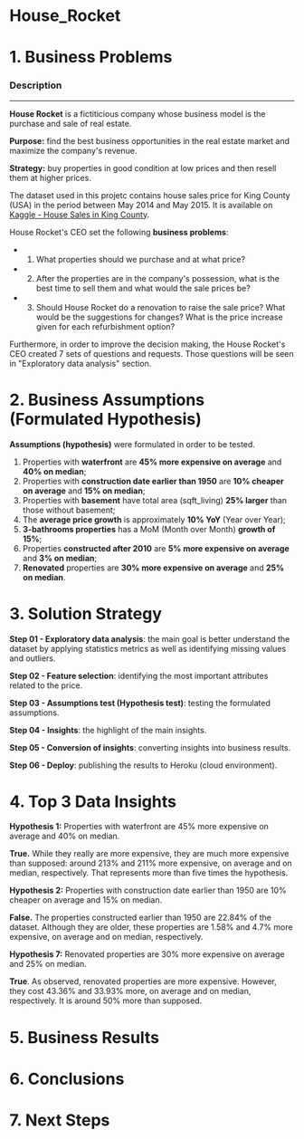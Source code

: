 # House_Rocket

# 1. Business Problems

### Description
---
**House Rocket** is a fictiticious company whose business model is the purchase and sale of real estate.

**Purpose:** find the best business opportunities in the real estate market and maximize the company's revenue. 

**Strategy:** buy properties in good condition at low prices and then resell them at higher prices. 

The dataset used in this projetc contains house sales price for King County (USA) in the period between May 2014 and May 2015. It is available on [Kaggle - House Sales in King County](https://www.kaggle.com/harlfoxem/housesalesprediction). 

House Rocket's CEO set the following **business problems**:
- 1. What properties should we purchase and at what price?
- 2. After the properties are in the company's possession, what is the best time to sell them and what would the sale prices be?
- 3. Should House Rocket do a renovation to raise the sale price? What would be the suggestions for changes? What is the price increase given for each refurbishment option?

Furthermore, in order to improve the decision making, the House Rocket's CEO created 7 sets of questions and requests. Those questions will be seen in "Exploratory data analysis" section.

# 2. Business Assumptions (Formulated Hypothesis)

**Assumptions (hypothesis)** were formulated in order to be tested.

  1. Properties with **waterfront** are **45% more expensive on average** and **40% on median**;
  2. Properties with **construction date earlier than 1950** are **10% cheaper on average** and **15% on median**;  
  3. Properties with **basement** have total area (sqft_living) **25% larger** than those without basement;
  4. The **average price growth** is approximately **10% YoY** (Year over Year); 
  5. **3-bathrooms properties** has a MoM (Month over Month) **growth of 15%**;
  6. Properties **constructed after 2010** are **5% more expensive on average** and **3% on median**;
  7. **Renovated** properties are **30% more expensive on average** and **25% on median**. 

# 3. Solution Strategy

**Step 01 - Exploratory data analysis**: the main goal is better understand the dataset by applying statistics metrics as well as identifying missing values and outliers.

**Step 02 - Feature selection**: identifying the most important attributes related to the price.

**Step 03 - Assumptions test (Hypothesis test)**: testing the formulated assumptions.

**Step 04 - Insights**: the highlight of the main insights.

**Step 05 - Conversion of insights**: converting insights into business results.

**Step 06 - Deploy**: publishing the results to Heroku (cloud environment).

# 4. Top 3 Data Insights

**Hypothesis 1:** Properties with waterfront are 45% more expensive on average and 40% on median.

**True.** While they really are more expensive, they are much more expensive than supposed: around 213% and 211% more expensive, on average and on median, respectively. That represents more than five times the hypothesis.

**Hypothesis 2:** Properties with construction date earlier than 1950 are 10% cheaper on average and 15% on median.

**False.** The properties constructed earlier than 1950 are 22.84% of the dataset. Although they are older, these properties are 1.58% and 4.7% more expensive, on average and on median, respectively.

**Hypothesis 7:** Renovated properties are 30% more expensive on average and 25% on median.

**True**. As observed, renovated properties are more expensive. However, they cost 43.36% and 33.93% more, on average and on median, respectively. It is around 50% more than supposed. 

# 5. Business Results

# 6. Conclusions 

# 7. Next Steps

